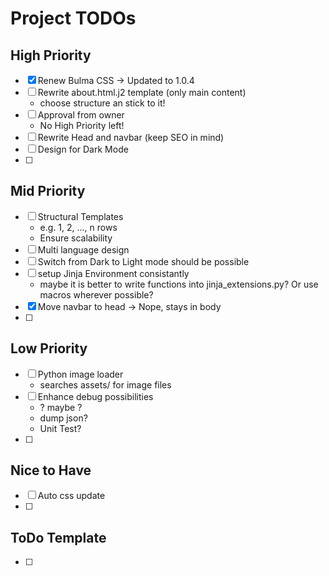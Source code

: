 # Project TODOs

## High Priority
- [x] Renew Bulma CSS
        -> Updated to 1.0.4
- [ ] Rewrite about.html.j2 template (only main content)
    - choose structure an stick to it!
- [ ] Approval from owner
    - No High Priority left!
- [ ] Rewrite Head and navbar (keep SEO in mind)
- [ ] Design for Dark Mode
- [ ] 


## Mid Priority
- [ ] Structural Templates
    - e.g. 1, 2, ..., n rows
    - Ensure scalability
- [ ] Multi language design
- [ ] Switch from Dark to Light mode should be possible
- [ ] setup Jinja Environment consistantly
    - maybe it is better to write functions into jinja_extensions.py? Or use macros wherever possible?
- [x] Move navbar to head
        -> Nope, stays in body
- [ ] 

## Low Priority
- [ ] Python image loader
    - searches assets/ for image files
- [ ] Enhance debug possibilities
    - ? maybe ?
    - dump json?
    - Unit Test?
- [ ] 

## Nice to Have
- [ ] Auto css update
- [ ] 

## ToDo Template
- [ ] 